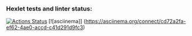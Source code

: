 ### Hexlet tests and linter status:
[![Actions Status](https://github.com/hellatriggeropp/frontend-project-44/actions/workflows/hexlet-check.yml/badge.svg)](https://github.com/hellatriggeropp/frontend-project-44/actions)
  [![asciinema]] (https://asciinema.org/connect/cd72a2fa-ef62-4ae0-accd-c41d291d9fc3)